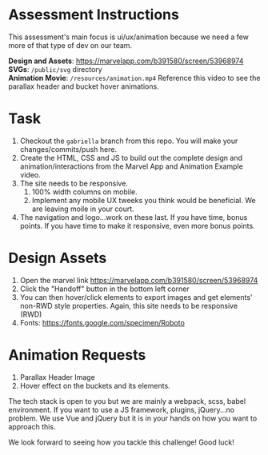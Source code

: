 # Assessment Instructions
 This assessment's main focus is ui/ux/animation because we need a few more of that type of dev on our team.
 
 **Design and Assets**: https://marvelapp.com/b391580/screen/53968974   
 **SVGs**: ```/public/svg``` directory  
 **Animation Movie**: ```/resources/animation.mp4``` Reference this video to see the parallax header and bucket hover animations.     
 
# Task
 1. Checkout the ```gabriella``` branch from this repo. You will make your changes/commits/push here.  
 2. Create the HTML, CSS and JS to build out the complete design and animation/interactions from the Marvel App and Animation Example video.  
 3. The site needs to be responsive.  
    1. 100% width columns on mobile.  
    2. Implement any mobile UX tweeks you think would be beneficial. We are leaving moile in your court.  
 4. The navigation and logo...work on these last. If you have time, bonus points. If you have time to make it responsive, even more bonus points.  
 
# Design Assets
1. Open the marvel link https://marvelapp.com/b391580/screen/53968974  
2. Click the "Handoff" button in the bottom left corner
3. You can then hover/click elements to export images and get elements' non-RWD style properties. Again, this site needs to be responsive (RWD)
4. Fonts: https://fonts.google.com/specimen/Roboto 
 
# Animation Requests
1. Parallax Header Image
2. Hover effect on the buckets and its elements. 

The tech stack is open to you but we are mainly a webpack, scss, babel environment. If you want to use a JS framework, plugins, jQuery...no problem. We use Vue and jQuery but it is in your hands on how you want to approach this. 

We look forward to seeing how you tackle this challenge! Good luck!
